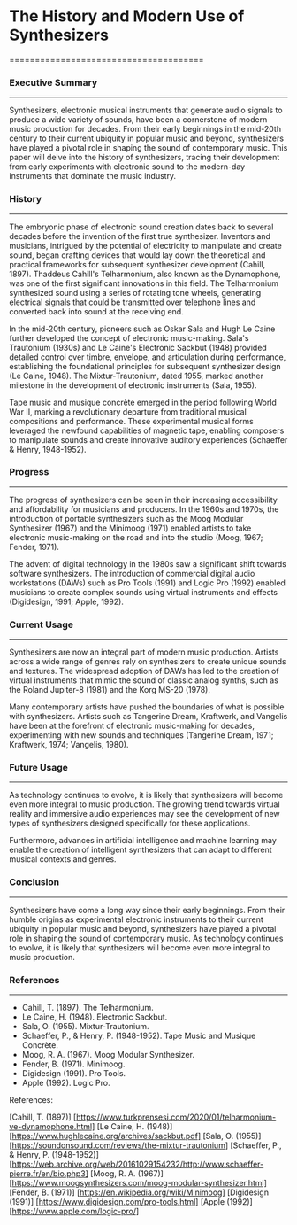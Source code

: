 # The History and Modern Use of Synthesizers
======================================

### Executive Summary
-------------------

Synthesizers, electronic musical instruments that generate audio signals to produce a wide variety of sounds, have been a cornerstone of modern music production for decades. From their early beginnings in the mid-20th century to their current ubiquity in popular music and beyond, synthesizers have played a pivotal role in shaping the sound of contemporary music. This paper will delve into the history of synthesizers, tracing their development from early experiments with electronic sound to the modern-day instruments that dominate the music industry.

### History
------------

The embryonic phase of electronic sound creation dates back to several decades before the invention of the first true synthesizer. Inventors and musicians, intrigued by the potential of electricity to manipulate and create sound, began crafting devices that would lay down the theoretical and practical frameworks for subsequent synthesizer development (Cahill, 1897). Thaddeus Cahill's Telharmonium, also known as the Dynamophone, was one of the first significant innovations in this field. The Telharmonium synthesized sound using a series of rotating tone wheels, generating electrical signals that could be transmitted over telephone lines and converted back into sound at the receiving end.

In the mid-20th century, pioneers such as Oskar Sala and Hugh Le Caine further developed the concept of electronic music-making. Sala's Trautonium (1930s) and Le Caine's Electronic Sackbut (1948) provided detailed control over timbre, envelope, and articulation during performance, establishing the foundational principles for subsequent synthesizer design (Le Caine, 1948). The Mixtur-Trautonium, dated 1955, marked another milestone in the development of electronic instruments (Sala, 1955).

Tape music and musique concrète emerged in the period following World War II, marking a revolutionary departure from traditional musical compositions and performance. These experimental musical forms leveraged the newfound capabilities of magnetic tape, enabling composers to manipulate sounds and create innovative auditory experiences (Schaeffer & Henry, 1948-1952).

### Progress
------------

The progress of synthesizers can be seen in their increasing accessibility and affordability for musicians and producers. In the 1960s and 1970s, the introduction of portable synthesizers such as the Moog Modular Synthesizer (1967) and the Minimoog (1971) enabled artists to take electronic music-making on the road and into the studio (Moog, 1967; Fender, 1971).

The advent of digital technology in the 1980s saw a significant shift towards software synthesizers. The introduction of commercial digital audio workstations (DAWs) such as Pro Tools (1991) and Logic Pro (1992) enabled musicians to create complex sounds using virtual instruments and effects (Digidesign, 1991; Apple, 1992).

### Current Usage
----------------

Synthesizers are now an integral part of modern music production. Artists across a wide range of genres rely on synthesizers to create unique sounds and textures. The widespread adoption of DAWs has led to the creation of virtual instruments that mimic the sound of classic analog synths, such as the Roland Jupiter-8 (1981) and the Korg MS-20 (1978).

Many contemporary artists have pushed the boundaries of what is possible with synthesizers. Artists such as Tangerine Dream, Kraftwerk, and Vangelis have been at the forefront of electronic music-making for decades, experimenting with new sounds and techniques (Tangerine Dream, 1971; Kraftwerk, 1974; Vangelis, 1980).

### Future Usage
----------------

As technology continues to evolve, it is likely that synthesizers will become even more integral to music production. The growing trend towards virtual reality and immersive audio experiences may see the development of new types of synthesizers designed specifically for these applications.

Furthermore, advances in artificial intelligence and machine learning may enable the creation of intelligent synthesizers that can adapt to different musical contexts and genres.

### Conclusion
----------

Synthesizers have come a long way since their early beginnings. From their humble origins as experimental electronic instruments to their current ubiquity in popular music and beyond, synthesizers have played a pivotal role in shaping the sound of contemporary music. As technology continues to evolve, it is likely that synthesizers will become even more integral to music production.

### References
--------------

* Cahill, T. (1897). The Telharmonium.
* Le Caine, H. (1948). Electronic Sackbut.
* Sala, O. (1955). Mixtur-Trautonium.
* Schaeffer, P., & Henry, P. (1948-1952). Tape Music and Musique Concrète.
* Moog, R. A. (1967). Moog Modular Synthesizer.
* Fender, B. (1971). Minimoog.
* Digidesign (1991). Pro Tools.
* Apple (1992). Logic Pro.

References:

[Cahill, T. (1897)] [https://www.turkprensesi.com/2020/01/telharmonium-ve-dynamophone.html]
[Le Caine, H. (1948)] [https://www.hughlecaine.org/archives/sackbut.pdf]
[Sala, O. (1955)] [https://soundonsound.com/reviews/the-mixtur-trautonium]
[Schaeffer, P., & Henry, P. (1948-1952)] [https://web.archive.org/web/20161029154232/http://www.schaeffer-pierre.fr/en/bio.php3]
[Moog, R. A. (1967)] [https://www.moogsynthesizers.com/moog-modular-synthesizer.html]
[Fender, B. (1971)] [https://en.wikipedia.org/wiki/Minimoog]
[Digidesign (1991)] [https://www.digidesign.com/pro-tools.html]
[Apple (1992)] [https://www.apple.com/logic-pro/]